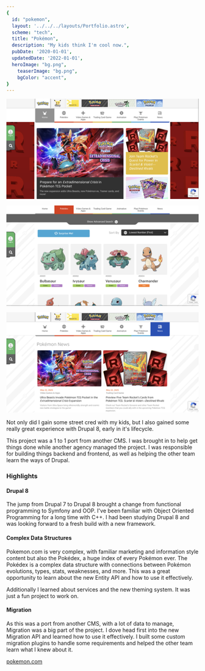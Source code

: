 ```yaml
---
{
  id: "pokemon",
  layout: '../../../layouts/Portfolio.astro',
  scheme: "tech",
  title: "Pokémon",
  description: "My kids think I'm cool now.",
  pubDate: '2020-01-01',
  updatedDate: '2022-01-01',
  heroImage: "bg.png",
	teaserImage: "bg.png",
	bgColor: "accent",
}
---
```


<div class="reel">

  ![Pokémon Home](./pokemon01.png)

  ![Pokédex](./pokemon02.png)

  ![Pokémon News](./pokemon03.png)

</div>

Not only did I gain some street cred with my kids, but I also gained some really great experience with Drupal 8, early in it's lifecycle.

This project was a 1 to 1 port from another CMS. I was brought in to help get things done while another agency managed the project. I was responsible for building things backend and frontend, as well as helping the other team learn the ways of Drupal.

### Highlights

#### Drupal 8

The jump from Drupal 7 to Drupal 8 brought a change from functional programming to Symfony and OOP. I've been familiar with Object Oriented Programming for a long time with C++. I had been studying Drupal 8 and was looking forward to a fresh build with a new framework.

#### Complex Data Structures

Pokemon.com is very complex, with familiar marketing and information style content but also the Pokédex, a huge index of every Pokémon ever. The Pokédex is a complex data structure with connections between Pokémon evolutions, types, stats, weaknesses, and more. This was a great opportunity to learn about the new Entity API and how to use it effectively.

Additionally I learned about services and the new theming system. It was just a fun project to work on.

#### Migration

As this was a port from another CMS, with a lot of data to manage, Migration was a big part of the project. I dove head first into the new Migration API and learned how to use it effectively. I built some custom migration plugins to handle some requirements and helped the other team learn what I knew about it.

<a href="https://www.pokemon.com/" target="_blank" rel="nofollow noopener">pokemon.com</a>
